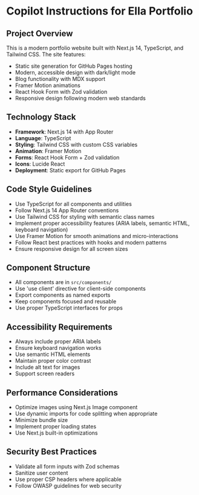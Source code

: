 # Copilot Instructions for Ella Portfolio

<!-- Use this file to provide workspace-specific custom instructions to Copilot. For more details, visit https://code.visualstudio.com/docs/copilot/copilot-customization#_use-a-githubcopilotinstructionsmd-file -->

## Project Overview
This is a modern portfolio website built with Next.js 14, TypeScript, and Tailwind CSS. The site features:
- Static site generation for GitHub Pages hosting
- Modern, accessible design with dark/light mode
- Blog functionality with MDX support
- Framer Motion animations
- React Hook Form with Zod validation
- Responsive design following modern web standards

## Technology Stack
- **Framework**: Next.js 14 with App Router
- **Language**: TypeScript
- **Styling**: Tailwind CSS with custom CSS variables
- **Animation**: Framer Motion
- **Forms**: React Hook Form + Zod validation
- **Icons**: Lucide React
- **Deployment**: Static export for GitHub Pages

## Code Style Guidelines
- Use TypeScript for all components and utilities
- Follow Next.js 14 App Router conventions
- Use Tailwind CSS for styling with semantic class names
- Implement proper accessibility features (ARIA labels, semantic HTML, keyboard navigation)
- Use Framer Motion for smooth animations and micro-interactions
- Follow React best practices with hooks and modern patterns
- Ensure responsive design for all screen sizes

## Component Structure
- All components are in `src/components/`
- Use 'use client' directive for client-side components
- Export components as named exports
- Keep components focused and reusable
- Use proper TypeScript interfaces for props

## Accessibility Requirements
- Always include proper ARIA labels
- Ensure keyboard navigation works
- Use semantic HTML elements
- Maintain proper color contrast
- Include alt text for images
- Support screen readers

## Performance Considerations
- Optimize images using Next.js Image component
- Use dynamic imports for code splitting when appropriate
- Minimize bundle size
- Implement proper loading states
- Use Next.js built-in optimizations

## Security Best Practices
- Validate all form inputs with Zod schemas
- Sanitize user content
- Use proper CSP headers where applicable
- Follow OWASP guidelines for web security
